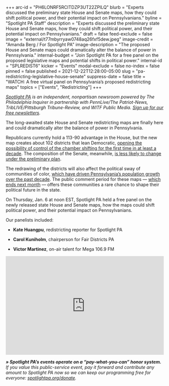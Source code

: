 +++
arc-id = "PH6LONRF5RCITDZP3UT22ZPILQ"
blurb = "Experts discussed the preliminary state House and Senate maps, how they could shift political power, and their potential impact on Pennsylvanians."
byline = "Spotlight PA Staff"
description = "Experts discussed the preliminary state House and Senate maps, how they could shift political power, and their potential impact on Pennsylvanians."
draft = false
feed-exclude = false
image = "external/t77mbyrryaw0748aq26fxf5dew.jpeg"
image-credit = "Amanda Berg / For Spotlight PA"
image-description = "The proposed House and Senate maps could dramatically alter the balance of power in Pennsylvania."
internal-budget = "Join Spotlight PA for a free panel on the proposed legislative maps and potential shifts in political power."
internal-id = "SPLREDIST6"
kicker = "Events"
modal-exclude = false
no-index = false
pinned = false
published = 2021-12-22T12:28:00-05:00
slug = "pa-redistricting-legislative-house-senate"
suppress-date = false
title = "WATCH: A free virtual panel on Pennsylvania’s proposed redistricting maps"
topics = ["Events", "Redistricting"]
+++

<a href="https://www.spotlightpa.org/"><i>Spotlight PA</i></a><i> is an independent, nonpartisan newsroom powered by The Philadelphia Inquirer in partnership with PennLive/The Patriot-News, TribLIVE/Pittsburgh Tribune-Review, and WITF Public Media. </i><a href="https://www.spotlightpa.org/newsletters"><i>Sign up for our free newsletters</i></a><i>.</i>

The long-awaited state House and Senate redistricting maps are finally here and could dramatically alter the balance of power in Pennsylvania. 

Republicans currently hold a 113-90 advantage in the House, but the new map creates about 102 districts that lean Democratic, <a href="https://www.spotlightpa.org/news/2021/12/pennsylvania-redistricting-state-house-map-score-analysis/">opening the possibility of control of the chamber shifting for the first time in at least a decade</a>. The composition of the Senate, meanwhile, <a href="https://www.spotlightpa.org/news/2021/12/pennsylvania-redistricting-state-senate-map-analysis-score/">is less likely to change under the preliminary plan</a>.

The redrawing of the districts will also affect the political sway of communities of color, <a href="https://www.spotlightpa.org/news/2021/11/pa-redistricting-latino-representation-political-power/">which have driven Pennsylvania’s population growth over the past decade</a>. The public comment period for these maps — <a href="https://www.redistricting.state.pa.us/commission/article/1087">which ends next month</a> — offers these communities a rare chance to shape their political future in the state.

On Thursday, Jan. 6 at noon EST, Spotlight PA held a free panel on the newly released state House and Senate maps, how the maps could shift political power, and their potential impact on Pennsylvanians.

Our panelists included:

- <b>Kate Huangpu</b>, redistricting reporter for Spotlight PA

- <b>Carol Kuniholm</b>, chairperson for Fair Districts PA

- <b>Victor Martinez</b>, on-air talent for Mega 106.9 FM

<iframe width="100%" height="315" src="https://www.youtube.com/embed/03e8JbWnvzk?si=l9k54tnaJRABmcKw" title="YouTube video player" frameborder="0" allow="accelerometer; autoplay; clipboard-write; encrypted-media; gyroscope; picture-in-picture; web-share" referrerpolicy="strict-origin-when-cross-origin" allowfullscreen></iframe>

<i><b>» Spotlight PA’s events operate on a “pay-what-you-can” honor system. </b></i><i>If you value this public-service event, pay it forward and contribute any amount to Spotlight PA now so we can keep our programming free for everyone: </i><a href="https://www.spotlightpa.org/donate"><i>spotlightpa.org/donate</i></a><i>.</i>

<script src="https://www.spotlightpa.org/embed.js" async></script><div data-spl-embed-version="1" data-spl-src="https://www.spotlightpa.org/embeds/donate/?eyebrow_text=SUPPORT%20SPOTLIGHT%20PA&cta_text=YES%2C%20TRIPLE%20MY%20GIFT&teaser_text=Support%20Spotlight%20PA's%20vital%20investigative%20journalism%20for%20Pennsylvania%20and%20for%20a%20limited%20time%2C%20all%20gifts%20will%20be%20TRIPLED."></div>
